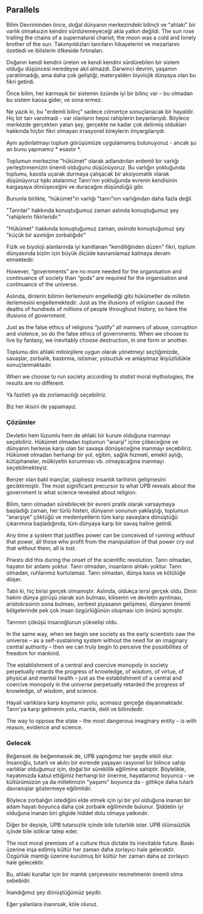 ## Parallels

Bilim Devriminden önce, doğal dünyanın merkezindeki bilinçli ve "ahlaki" bir varlık olmaksızın kendini sürdüremeyeceği akla yatkın değildi. The sun rose trailing the chains of a supernatural chariot; the moon was a cold and lonely brother of the sun. Takımyıldızları tanrıların hikayelerini ve mezarlarını özetledi ve iblislerin öfkeside fırtınaları.

Doğanın kendi kendini üreten ve kendi kendini sürdürebilen bir sistem olduğu düşüncesi neredeyse akıl almazdı. Darwinci devrim, yaşamın yaratılmadığı, ama daha çok geliştiği, materyalden biyolojik dünyaya olan bu fikri getirdi.

Önce bilim, her karmaşık bir sistemin özünde iyi bir bilinç var – bu olmadan bu sistem kaosa gider, ve sona ermez.

Ne yazık ki, bu "erdemli bilinç" sadece cömertçe sonuçlanacak bir hayaldir. Hiç bir tarı varolmadı - var olanların hepsi rahiplerin beyanlarıydı. Böylece merkezde gerçekten yatan şey, gerçekte ne kadar çok delirmiş oldukları hakkında hiçbir fikri olmayan irrasyonel bireylerin önyargılarıydı.

Aynı aydınlatmayı toplum görüşümüze uygulamamış bulunuyoruz - ancak şu an bunu yapmamız * esastır *.

Toplumun merkezine "hükümet" olarak adlandırılan erdemli bir varlığı yerleştirmemizin önemli olduğunu düşünüyoruz. Bu varlığın yokluğunda toplumu, kaosta uçarak durmaya çalışacak bir aksiyomatik olarak düşünüyoruz tıpkı atalarımız Tanrı'nın yokluğunda evrenin kendisinin kargaşaya dönüşeceğini ve duracağını düşündüğü gibi.

Bununla birlikte, "hükümet"in varlığı "tanrı"nın varlığından daha fazla değil.

"Tanrılar" hakkında konuştuğumuz zaman aslında konuştuğumuz şey "rahiplerin fikirleridir."

"Hükümet" hakkında konuştuğumuz zaman, *aslında* konuştuğumuz şey "küçük bir azınlığın zorbalığıdır"

Fizik ve biyoloji alanlarında iyi kanıtlanan "kendiliğinden düzen" fikri, toplum dünyasında bizim için büyük ölçüde kavranılamaz kalmaya devam etmektedir.

However, “governments” are no more needed for the organisation and continuance of society than “gods” are required for the organisation and continuance of the universe.

Aslında, dinlerin bilimin ilerlemesini engellediği gibi hükümetler de milletin ilerlemesini engellemektedir. Just as the illusions of *religion* caused the deaths of hundreds of millions of people throughout history, so have the illusions of *government*.

Just as the false ethics of religions “justify” all manners of abuse, corruption and violence, so do the false ethics of governments. When we choose to live by fantasy, we inevitably choose destruction, in one form or another.

Toplumu dini ahlaki mitolojilere uygun olarak yönetmeyi seçtiğimizde, savaşlar, zorbalık, bastırma, istismar, yolsuzluk ve anlaşılmaz ikiyüzlülükle sonuçlanmaktadır.

When we choose to run society according to *statist* moral mythologies, the results are no different.

Ya fazileti ya da zorlamacılığı seçebiliriz.

Biz her ikisini de yapamayız.

### Çözümler

Devletin hem lüzumlu hem de ahlaki bir kurum olduğuna inanmayı seçebiliriz. Hükümet olmadan toplumun "anarşi" içine çökeceğine ve dünyanın herkese karşı olan bir savaşa dönüşeceğine inanmayı seçebiliriz. Hükümet olmadan herhangi bir yol, eğitim, sağlık hizmeti, emekli aylığı, kütüphaneler, mülkiyetin korunması vb. olmayacağına inanmayı seçebilmekteyiz.

Benzer olan batıl inançlar, şüphesiz insanlık tarihinin gelişmesini geciktirmiştir. The most significant precursor to what UPB reveals about the government is what science revealed about religion.

Bilim, tanrı olmadan sürebilecek bir evreni pratik olarak varsaymaya başladığı zaman, her türlü histeri, dünyanın sonunun yaklaştığı, toplumun “anarşiye” çöktüğü ve medeniyetlerin tüm karşı savaşlara dönüştüğü çıkarımına başladığında, tüm dünyaya karşı bir savaş haline gelirdi.

Any time a system that justifies power can be conceived of running *without* that power, all those who profit from the manipulation of that power cry out that without them, all is lost.

Priests did this during the onset of the scientific revolution. Tanrı olmadan, hayatın bir anlamı yoktur. Tanrı olmadan, insanların ahlakı yoktur. Tanrı olmadan, ruhlarımız kurtulamaz. Tanrı olmadan, dünya kaos ve kötülüğe düşer.

Tabii ki, hiç birisi gerçek olmamıştır. Aslında, oldukça *tersi* gerçek oldu. Dinin hakim dünya görüşü olarak son bulması, kilisenin ve devletin ayrılması, aristokrasinin sona bulması, serbest piyasanın gelişmesi, dünyanın önemli bölgelerinde pek çok insan özgürlüğünün oluşması için önünü açmıştır.

Tanrının çöküşü insanoğlunun yükselişi oldu.

In the same way, when we begin see society as the early scientists saw the universe – as a self-sustaining system without the need for an imaginary central authority – then we can truly begin to perceive the possibilities of freedom for mankind.

The establishment of a central and coercive monopoly in society perpetually retards the progress of knowledge, of wisdom, of virtue, of physical and mental health – just as the establishment of a central and coercive monopoly in the *universe* perpetually retarded the progress of knowledge, of wisdom, and science.

Hayali varlıklara karşı koymanın yolu, acımasız gerçeğe dayanmaktadır. Tanrı'ya karşı gelmenin yolu, mantık, delil ve bilimdedir.

The way to oppose the state – the most dangerous imaginary entity – is with reason, evidence and science.

### Gelecek

Beğensek de beğenmesek de, UPB yaptığımız her şeyde etkili olur. İnsanoğlu, tutarlı ve akılcı bir evrende yaşayan rasyonel bir bilince sahip varlıklar olduğumuz için, doğal bir süreklilik eğilimine sahiptir. Böylelikle, hayatımızda kabul ettiğimiz herhangi bir önerme, hayatlarımız boyunca - ve kültürümüzün ya da milletimizin "yaşamı" boyunca da - gittikçe daha tutarlı davranışlar göstermeye eğilimlidir.

Böylece zorbalığın istediğini elde etmek için iyi bir yol olduğuna inanan bir adam hayatı boyunca daha çok zorbalık eğiliminde bulunur. Şiddetin iyi olduğuna inanan biri gitgide hiddet dolu olmaya yatkındır.

Diğer bir deyişle, UPB tutarsızlık içinde bile tutarlılık ister. UPB ölümsüzlük içinde bile istikrar talep eder.

The root moral premises of a culture thus dictate its inevitable future. Baskı üzerine inşa edilmiş kültür her zaman daha zorlayıcı hale gelecektir. Özgürlük mantığı üzerine kurulmuş bir kültür her zaman daha az zorlayıcı hale gelecektir.

Bu, ahlaki kurallar için bir mantık çerçevesini resmetmenin önemli olma sebebidir.

İnandığımız şey dönüştüğümüz şeydir.

Eğer yalanlara inanırsak, köle oluruz.
